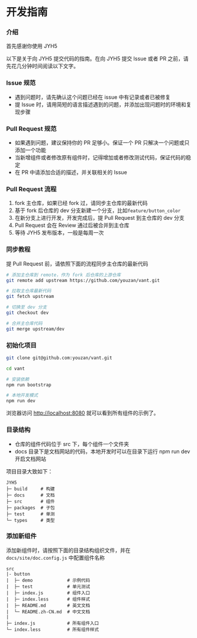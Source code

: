 # 开发指南

### 介绍

首先感谢你使用 JYH5

以下是关于向 JYH5 提交代码的指南。在向 JYH5 提交 Issue 或者 PR 之前，请先花几分钟时间阅读以下文字。

### Issue 规范

- 遇到问题时，请先确认这个问题已经在 issue 中有记录或者已被修复
- 提 Issue 时，请用简短的语言描述遇到的问题，并添加出现问题时的环境和复现步骤

### Pull Request 规范

- 如果遇到问题，建议保持你的 PR 足够小。保证一个 PR 只解决一个问题或只添加一个功能
- 当新增组件或者修改原有组件时，记得增加或者修改测试代码，保证代码的稳定
- 在 PR 中请添加合适的描述，并关联相关的 Issue

### Pull Request 流程

1. fork 主仓库，如果已经 fork 过，请同步主仓库的最新代码
2. 基于 fork 后仓库的 dev 分支新建一个分支，比如`feature/button_color`
3. 在新分支上进行开发，开发完成后，提 Pull Request 到主仓库的 dev 分支
4. Pull Request 会在 Review 通过后被合并到主仓库
5. 等待 JYH5 发布版本，一般是每周一次

### 同步教程

提 Pull Request 前，请依照下面的流程同步主仓库的最新代码

```bash
# 添加主仓库到 remote，作为 fork 后仓库的上游仓库
git remote add upstream https://github.com/youzan/vant.git

# 拉取主仓库最新代码
git fetch upstream

# 切换至 dev 分支
git checkout dev

# 合并主仓库代码
git merge upstream/dev
```

### 初始化项目

```bash
git clone git@github.com:youzan/vant.git

cd vant

# 安装依赖
npm run bootstrap

# 本地开发模式
npm run dev
```

浏览器访问 [http://localhost:8080](http://localhost:8080) 就可以看到所有组件的示例了。

### 目录结构

- 仓库的组件代码位于 src 下，每个组件一个文件夹
- docs 目录下是文档网站的代码，本地开发时可以在目录下运行 npm run dev 开启文档网站

项目目录大致如下：

```
JYH5
├─ build     # 构建
├─ docs      # 文档
├─ src       # 组件
├─ packages  # 子包
├─ test      # 单测
└─ types     # 类型
```

### 添加新组件

添加新组件时，请按照下面的目录结构组织文件，并在 `docs/site/doc.config.js` 中配置组件名称

```
src
|- button
|  ├─ demo             # 示例代码
|  ├─ test             # 单元测试
|  ├─ index.js         # 组件入口
|  ├─ index.less       # 组件样式
|  ├─ README.md        # 英文文档
|  └─ README.zh-CN.md  # 中文文档
|
├─ index.js            # 所有组件入口
└─ index.less          # 所有组件样式
```
